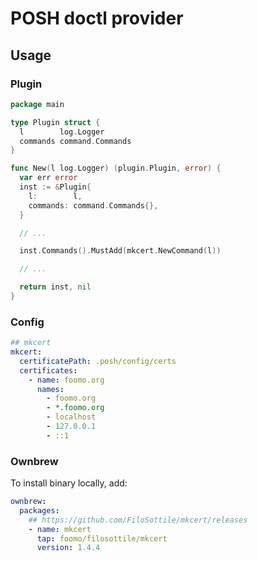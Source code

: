 # POSH doctl provider

## Usage

### Plugin

```go
package main

type Plugin struct {
  l        log.Logger
  commands command.Commands
}

func New(l log.Logger) (plugin.Plugin, error) {
  var err error
  inst := &Plugin{
    l:        l,
    commands: command.Commands{},
  }

  // ...

  inst.Commands().MustAdd(mkcert.NewCommand(l))

  // ...

  return inst, nil
}
```

### Config

```yaml
## mkcert
mkcert:
  certificatePath: .posh/config/certs
  certificates:
    - name: foomo.org
      names:
        - foomo.org
        - *.foomo.org
        - localhost
        - 127.0.0.1
        - ::1
```

### Ownbrew

To install binary locally, add:

```yaml
ownbrew:
  packages:
    ## https://github.com/FiloSottile/mkcert/releases
    - name: mkcert
      tap: foomo/filosottile/mkcert
      version: 1.4.4
```
